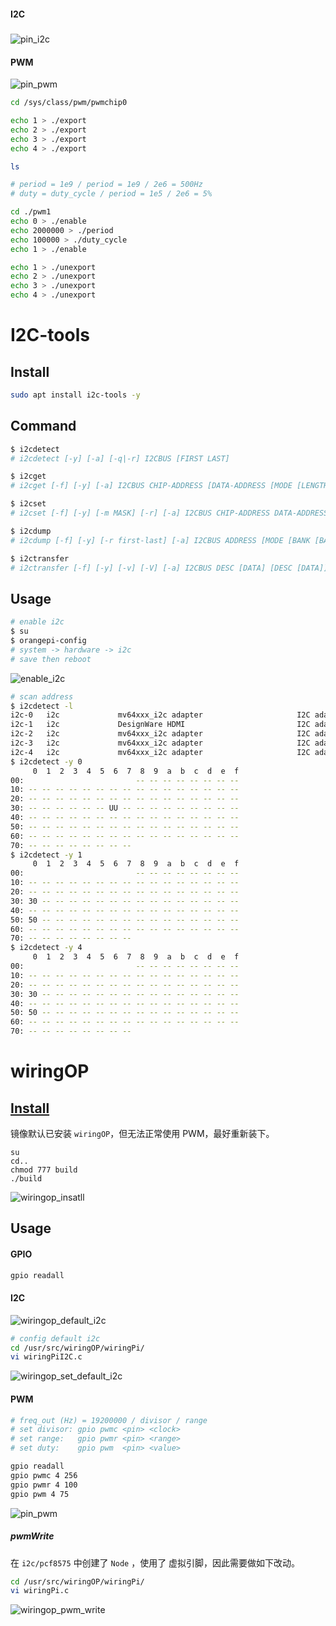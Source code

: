 #### I2C

##### 





![pin_i2c](.assest/README/pin_i2c.png)

#### PWM

![pin_pwm](.assest/README/pin_pwm.png)

```bash
cd /sys/class/pwm/pwmchip0

echo 1 > ./export
echo 2 > ./export
echo 3 > ./export
echo 4 > ./export

ls

# period = 1e9 / period = 1e9 / 2e6 = 500Hz
# duty = duty_cycle / period = 1e5 / 2e6 = 5%

cd ./pwm1
echo 0 > ./enable
echo 2000000 > ./period
echo 100000 > ./duty_cycle
echo 1 > ./enable

echo 1 > ./unexport
echo 2 > ./unexport
echo 3 > ./unexport
echo 4 > ./unexport
```

# I2C-tools

## Install

```bash
sudo apt install i2c-tools -y
```

## Command

```bash
$ i2cdetect
# i2cdetect [-y] [-a] [-q|-r] I2CBUS [FIRST LAST]

$ i2cget 
# i2cget [-f] [-y] [-a] I2CBUS CHIP-ADDRESS [DATA-ADDRESS [MODE [LENGTH]]]

$ i2cset 
# i2cset [-f] [-y] [-m MASK] [-r] [-a] I2CBUS CHIP-ADDRESS DATA-ADDRESS [VALUE] ... [MODE]

$ i2cdump 
# i2cdump [-f] [-y] [-r first-last] [-a] I2CBUS ADDRESS [MODE [BANK [BANKREG]]]

$ i2ctransfer 
# i2ctransfer [-f] [-y] [-v] [-V] [-a] I2CBUS DESC [DATA] [DESC [DATA]]...
```

## Usage

```bash
# enable i2c
$ su
$ orangepi-config
# system -> hardware -> i2c
# save then reboot
```

![enable_i2c](.assest/README/enable_i2c.png)

```bash
# scan address
$ i2cdetect -l
i2c-0   i2c             mv64xxx_i2c adapter                     I2C adapter
i2c-1   i2c             DesignWare HDMI                         I2C adapter
i2c-2   i2c             mv64xxx_i2c adapter                     I2C adapter
i2c-3   i2c             mv64xxx_i2c adapter                     I2C adapter
i2c-4   i2c             mv64xxx_i2c adapter                     I2C adapter
$ i2cdetect -y 0
     0  1  2  3  4  5  6  7  8  9  a  b  c  d  e  f
00:                         -- -- -- -- -- -- -- --
10: -- -- -- -- -- -- -- -- -- -- -- -- -- -- -- --
20: -- -- -- -- -- -- -- -- -- -- -- -- -- -- -- --
30: -- -- -- -- -- -- UU -- -- -- -- -- -- -- -- --
40: -- -- -- -- -- -- -- -- -- -- -- -- -- -- -- --
50: -- -- -- -- -- -- -- -- -- -- -- -- -- -- -- --
60: -- -- -- -- -- -- -- -- -- -- -- -- -- -- -- --
70: -- -- -- -- -- -- -- --
$ i2cdetect -y 1
     0  1  2  3  4  5  6  7  8  9  a  b  c  d  e  f
00:                         -- -- -- -- -- -- -- --
10: -- -- -- -- -- -- -- -- -- -- -- -- -- -- -- --
20: -- -- -- -- -- -- -- -- -- -- -- -- -- -- -- --
30: 30 -- -- -- -- -- -- -- -- -- -- -- -- -- -- --
40: -- -- -- -- -- -- -- -- -- -- -- -- -- -- -- --
50: 50 -- -- -- -- -- -- -- -- -- -- -- -- -- -- --
60: -- -- -- -- -- -- -- -- -- -- -- -- -- -- -- --
70: -- -- -- -- -- -- -- --
$ i2cdetect -y 4
     0  1  2  3  4  5  6  7  8  9  a  b  c  d  e  f
00:                         -- -- -- -- -- -- -- --
10: -- -- -- -- -- -- -- -- -- -- -- -- -- -- -- --
20: -- -- -- -- -- -- -- -- -- -- -- -- -- -- -- --
30: 30 -- -- -- -- -- -- -- -- -- -- -- -- -- -- --
40: -- -- -- -- -- -- -- -- -- -- -- -- -- -- -- --
50: 50 -- -- -- -- -- -- -- -- -- -- -- -- -- -- --
60: -- -- -- -- -- -- -- -- -- -- -- -- -- -- -- --
70: -- -- -- -- -- -- -- --
```



# wiringOP

## [Install](https://github.com/orangepi-xunlong/wiringOP/tree/next)

镜像默认已安装 `wiringOP`，但无法正常使用 PWM，最好重新装下。

```
su
cd..
chmod 777 build
./build
```

![wiringop_insatll](.assest/README/wiringop_insatll.png)

## Usage

#### GPIO

```bash
gpio readall
```

#### I2C

![wiringop_default_i2c](.assest/README/wiringop_default_i2c.png)

```bash
# config default i2c
cd /usr/src/wiringOP/wiringPi/
vi wiringPiI2C.c
```

![wiringop_set_default_i2c](.assest/README/wiringop_set_default_i2c.png)

#### PWM

```bash
# freq_out (Hz) = 19200000 / divisor / range
# set divisor: gpio pwmc <pin> <clock>
# set range:   gpio pwmr <pin> <range>
# set duty:    gpio pwm  <pin> <value>

gpio readall
gpio pwmc 4 256
gpio pwmr 4 100
gpio pwm 4 75
```

![pin_pwm](.assest/README/pin_pwm.png)

##### pwmWrite

在 `i2c/pcf8575` 中创建了 `Node` ，使用了 虚拟引脚，因此需要做如下改动。

```bash
cd /usr/src/wiringOP/wiringPi/
vi wiringPi.c
```

![wiringop_pwm_write](.assest/README/wiringop_pwm_write.png)

